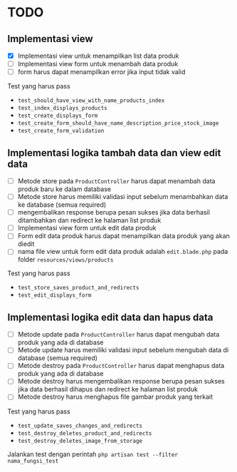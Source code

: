 # TODO
## Implementasi view
- [x] Implementasi view untuk menampilkan list data produk
- [ ] Implementasi view form untuk menambah data produk
- [ ] form harus dapat menampilkan error jika input tidak valid

Test yang harus pass
- `test_should_have_view_with_name_products_index`
- `test_index_displays_products`
- `test_create_displays_form`
- `test_create_form_should_have_name_description_price_stock_image`
- `test_create_form_validation`


## Implementasi logika tambah data dan view edit data
- [ ] Metode store pada `ProductController` harus dapat menambah data produk baru ke dalam database
- [ ] Metode store harus memiliki validasi input sebelum menambahkan data ke database (semua required)
- [ ] mengembalikan response berupa pesan sukses jika data berhasil ditambahkan dan redirect ke halaman list produk
- [ ] Implementasi view form untuk edit data produk
- [ ] Form edit data produk harus dapat menampilkan data produk yang akan diedit
- [ ] nama file view untuk form edit data produk adalah `edit.blade.php` pada folder `resources/views/products`

Test yang harus pass
- `test_store_saves_product_and_redirects`
- `test_edit_displays_form`

## Implementasi logika edit data dan hapus data
- [ ] Metode update pada `ProductController` harus dapat mengubah data produk yang ada di database
- [ ] Metode update harus memiliki validasi input sebelum mengubah data di database (semua required)
- [ ] Metode destroy pada `ProductController` harus dapat menghapus data produk yang ada di database
- [ ] Metode destroy harus mengembalikan response berupa pesan sukses jika data berhasil dihapus dan redirect ke halaman list produk
- [ ] Metode destroy harus menghapus file gambar produk yang terkait

Test yang harus pass
- `test_update_saves_changes_and_redirects`
- `test_destroy_deletes_product_and_redirects`
- `test_destroy_deletes_image_from_storage`

Jalankan test dengan perintah `php artisan test --filter nama_fungsi_test`